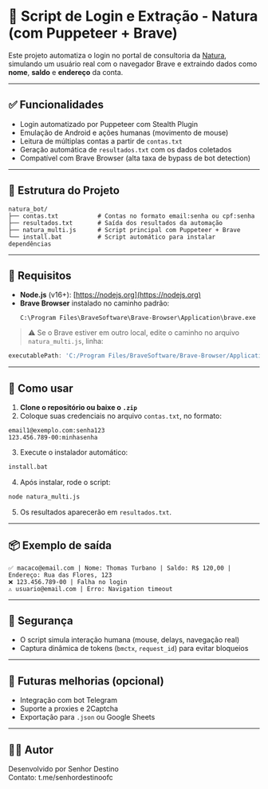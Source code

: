 # 🧪 Script de Login e Extração - Natura (com Puppeteer + Brave)

Este projeto automatiza o login no portal de consultoria da [Natura](https://login.natura.net/ssoauth), simulando um usuário real com o navegador Brave e extraindo dados como **nome**, **saldo** e **endereço** da conta.

---

## ✅ Funcionalidades

- Login automatizado por Puppeteer com Stealth Plugin
- Emulação de Android e ações humanas (movimento de mouse)
- Leitura de múltiplas contas a partir de `contas.txt`
- Geração automática de `resultados.txt` com os dados coletados
- Compatível com Brave Browser (alta taxa de bypass de bot detection)

---

## 📁 Estrutura do Projeto

```
natura_bot/
├── contas.txt           # Contas no formato email:senha ou cpf:senha
├── resultados.txt       # Saída dos resultados da automação
├── natura_multi.js      # Script principal com Puppeteer + Brave
└── install.bat          # Script automático para instalar dependências
```

---

## 🔧 Requisitos

- **Node.js** (v16+): [https://nodejs.org](https://nodejs.org)
- **Brave Browser** instalado no caminho padrão:
  ```
  C:\Program Files\BraveSoftware\Brave-Browser\Application\brave.exe
  ```

> ⚠️ Se o Brave estiver em outro local, edite o caminho no arquivo `natura_multi.js`, linha:

```js
executablePath: 'C:/Program Files/BraveSoftware/Brave-Browser/Application/brave.exe'
```

---

## 🚀 Como usar

1. **Clone o repositório ou baixe o `.zip`**
2. Coloque suas credenciais no arquivo `contas.txt`, no formato:

```
email1@exemplo.com:senha123
123.456.789-00:minhasenha
```

3. Execute o instalador automático:

```bash
install.bat
```

4. Após instalar, rode o script:

```bash
node natura_multi.js
```

5. Os resultados aparecerão em `resultados.txt`.

---

## 📦 Exemplo de saída

```
✅ macaco@email.com | Nome: Thomas Turbano | Saldo: R$ 120,00 | Endereço: Rua das Flores, 123
❌ 123.456.789-00 | Falha no login
⚠️ usuario@email.com | Erro: Navigation timeout
```

---

## 🔐 Segurança

- O script simula interação humana (mouse, delays, navegação real)
- Captura dinâmica de tokens (`bmctx`, `request_id`) para evitar bloqueios

---

## 📌 Futuras melhorias (opcional)

- Integração com bot Telegram
- Suporte a proxies e 2Captcha
- Exportação para `.json` ou Google Sheets

---

## 🧑‍💻 Autor

Desenvolvido por Senhor Destino  
Contato: t.me/senhordestinoofc

